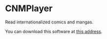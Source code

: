 # CNMPlayer
Read internationalized comics and mangas.

You can download this software at <a href="http://minna.red/redarchive/">this address</a>.
